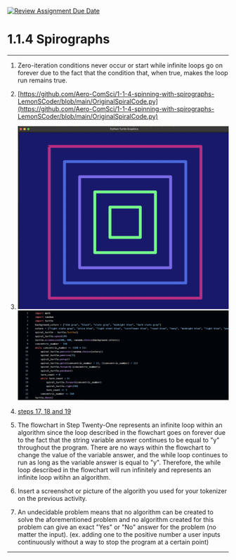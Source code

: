 [![Review Assignment Due Date](https://classroom.github.com/assets/deadline-readme-button-22041afd0340ce965d47ae6ef1cefeee28c7c493a6346c4f15d667ab976d596c.svg)](https://classroom.github.com/a/SkD24yV8)
# 1.1.4 Spirographs

---

1.  Zero-iteration conditions never occur or start while infinite loops go on forever due to the fact that the condition that, when true, makes the loop run remains true. 
2. [https://github.com/Aero-ComSci/1-1-4-spinning-with-spirographs-LemonSCoder/blob/main/OriginalSpiralCode.py](https://github.com/Aero-ComSci/1-1-4-spinning-with-spirographs-LemonSCoder/blob/main/OriginalSpiralCode.py)

3. ![Screenshot of my Result](https://github.com/Aero-ComSci/1-1-4-spinning-with-spirographs-LemonSCoder/blob/main/images/ConcentricSquares.png)
   ![The Code](https://github.com/Aero-ComSci/1-1-4-spinning-with-spirographs-LemonSCoder/blob/main/images/SpiralCodeImage.png)

4. [steps 17, 18 and 19](https://github.com/Aero-ComSci/1-1-4-spinning-with-spirographs-LemonSCoder/blob/main/Steps171819.py)

6. The flowchart in Step Twenty-One represents an infinite loop within an algorithm since the loop described in the flowchart goes on forever due to the fact that the string variable answer continues to be equal to "y" throughout the program. There are no ways within the flowchart to change the value of the variable answer, and the while loop continues to run as long as the variable answer is equal to "y". Therefore, the while loop described in the flowchart will run infinitely and represents an infinite loop witihn an algorithm.
7. Insert a screenshot or picture of the algorith you used for your tokenizer on the previous activity.
8. An undecidable problem means that no algorithm can be created to solve the aforementioned problem and no algorithm created for this problem can give an exact "Yes" or "No" answer for the problem (no matter the input). (ex. adding one to the positive number a user inputs continuously without a way to stop the program at a certain point)

---
